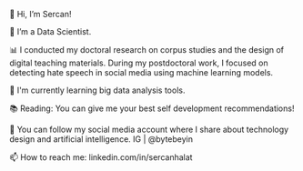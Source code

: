   👋 Hi, I’m Sercan!

  👀 I’m a Data Scientist.

  📊 I conducted my doctoral research on corpus studies and the design of digital teaching materials. During my postdoctoral work, I focused on detecting hate speech in social media using machine learning models.
  
  🌱 I'm currently learning big data analysis tools.
  
  📚 Reading: You can give me your best self development recommendations!

  📱 You can follow my social media account where I share about technology design and artificial intelligence. IG | @bytebeyin
  
  📫 How to reach me:
  linkedin.com/in/sercanhalat
<!---
nullinverba/nullinverba is a ✨ special ✨ repository because its `README.md` (this file) appears on your GitHub profile.
You can click the Preview link to take a look at your changes.
--->

